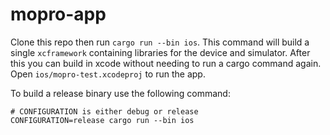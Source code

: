 # mopro-app

Clone this repo then run `cargo run --bin ios`. This command will build a single `xcframework` containing libraries for the device and simulator. After this you can build in xcode without needing to run a cargo command again. Open `ios/mopro-test.xcodeproj` to run the app.

To build a release binary use the following command:

```
# CONFIGURATION is either debug or release
CONFIGURATION=release cargo run --bin ios
```